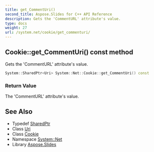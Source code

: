 ```yaml
---
title: get_CommentUri()
second_title: Aspose.Slides for C++ API Reference
description: Gets the 'CommentURL' attribute's value.
type: docs
weight: 27
url: /system.net/cookie/get_commenturi/
---
```

## Cookie::get_CommentUri() const method


Gets the 'CommentURL' attribute's value.

```cpp
System::SharedPtr<Uri> System::Net::Cookie::get_CommentUri() const
```


### Return Value

The 'CommentURL' attribute's value.

## See Also

* Typedef [SharedPtr](../../../system/sharedptr/)
* Class [Uri](../../../system/uri/)
* Class [Cookie](../)
* Namespace [System::Net](../../)
* Library [Aspose.Slides](../../../)